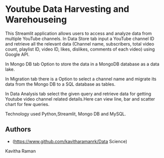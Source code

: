 
# Youtube Data Harvesting and Warehouseing


This Streamlit application allows users to access and analyze data from multiple YouTube channels.
In Data Store tab input a YouTube channel ID and retrieve all the relevant data (Channel name, subscribers, total video count, playlist ID, video ID, likes, dislikes, comments of each video) using Google API.

In Mongo DB tab Option to store the data in a MongoDB database as a data lake.

In Migration tab there is a Option to select a channel name and migrate its data from the Mongo DB to a SQL database as tables.

In Data Analysis tab select the given query and retrieve data for getting Youtube video channel related details.Here can view line, bar and scatter chart  for few queries.

Technology used Python,Streamlit, Mongo DB and MySQL.
## Authors

- (https://www.github.com/kavitharamanrk/Data Science)

Kavitha Raman
